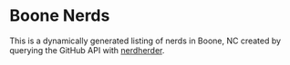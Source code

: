 # Boone Nerds

This is a dynamically generated listing of nerds in Boone, NC created by
querying the GitHub API with [nerdherder](https://github.com/brianshumate/nerdherder).
